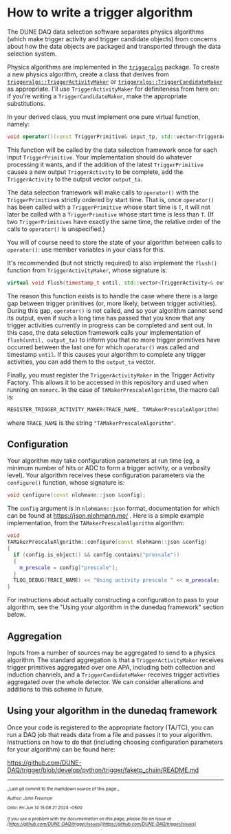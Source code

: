 # How to write a trigger algorithm

The DUNE DAQ data selection software separates physics algorithms
(which make trigger activity and trigger candidate objects) from
concerns about how the data objects are packaged and transported
through the data selection system.

Physics algorithms are implemented in the [`triggeralgs`](https://github.com/DUNE-DAQ/triggeralgs) package. To create a new physics algorithm, create a class that derives from [`triggeralgs::TriggerActivityMaker`](https://github.com/DUNE-DAQ/triggeralgs/blob/develop/include/triggeralgs/TriggerActivityMaker.hpp) or [`triggeralgs::TriggerCandidateMaker`](https://github.com/DUNE-DAQ/triggeralgs/blob/develop/include/triggeralgs/TriggerCandidateMaker.hpp) as appropriate. I'll use `TriggerActivityMaker` for definiteness from here on: if you're writing a `TriggerCandidateMaker`, make the appropriate substitutions.

In your derived class, you must implement one pure virtual function, namely:

```cpp
void operator()(const TriggerPrimitive& input_tp, std::vector<TriggerActivity>& output_ta);
```

This function will be called by the data selection framework once for each input `TriggerPrimitive`. Your implementation should do whatever processing it wants, and if the addition of the latest `TriggerPrimitive` causes a new output `TriggerActivity` to be complete, add the `TriggerActivity` to the output vector `output_ta`.

The data selection framework will make calls to `operator()` with the `TriggerPrimitive`s strictly ordered by start time. That is, once `operator()` has been called with a `TriggerPrimitive` whose start time is `T`, it will not later be called with a `TriggerPrimitive` whose start time is less than `T`. (If two `TriggerPrimitives` have exactly the same time, the relative order of the calls to `operator()` is unspecified.)

You will of course need to store the state of your algorithm between calls to `operator()`: use member variables in your class for this.

It's recommended (but not strictly required) to also implement the `flush()` function from `TriggerActivityMaker`, whose signature is:

```cpp
virtual void flush(timestamp_t until, std::vector<TriggerActivity>& output_ta)
```

The reason this function exists is to handle the case where there is a large gap between trigger primitives (or, more likely, between trigger activities). During this gap, `operator()` is not called, and so your algorithm cannot send its output, even if such a long time has passed that you know that any trigger activities currently in progress can be completed and sent out. In this case, the data selection framework calls your implementation of `flush(until, output_ta)` to inform you that no more trigger primitives have occurred between the last one for which `operator()` was called and timestamp `until`. If this causes your algorithm to complete any trigger activities, you can add them to the `output_ta` vector.

Finally, you must register the `TriggerActivityMaker` in the Trigger Activity Factory. This allows it to be accessed in this repository and used when running on `nanorc`. In the case of `TAMakerPrescaleAlgorithm`, the macro call is:

```cpp
REGISTER_TRIGGER_ACTIVITY_MAKER(TRACE_NAME, TAMakerPrescaleAlgorithm)
```

where `TRACE_NAME` is the string `"TAMakerPrescaleAlgorithm"`.

## Configuration

Your algorithm may take configuration parameters at run time (eg, a minimum number of hits or ADC to form a trigger activity, or a verbosity level). Your algorithm receives these configuration parameters via the `configure()` function, whose signature is:

```cpp
void configure(const nlohmann::json &config);
```

The `config` argument is in `nlohmann::json` format, documentation for which can be found at https://json.nlohmann.me/ . Here is a simple example implementation, from the `TAMakerPrescaleAlgorithm` algorithm:

```cpp
void
TAMakerPrescaleAlgorithm::configure(const nlohmann::json &config)
{
  if (config.is_object() && config.contains("prescale"))
  {
    m_prescale = config["prescale"]; 
  }
  TLOG_DEBUG(TRACE_NAME) << "Using activity prescale " << m_prescale;
}
```

For instructions about actually constructing a configuration to pass to your algorithm, see the "Using your algorithm in the dunedaq framework" section below.

## Aggregation

Inputs from a number of sources may be aggregated to send to a physics algorithm. The standard aggregation is that a `TriggerActivityMaker` receives trigger primitives aggregated over one APA, including both collection and induction channels, and a `TriggerCandidateMaker` receives trigger activities aggregated over the whole detector. We can consider alterations and additions to this scheme in future.

## Using your algorithm in the dunedaq framework

Once your code is registered to the appropriate factory (TA/TC), you can run a DAQ job that reads data from a file and passes it to your algorithm. Instructions on how to do that (including choosing configuration parameters for your algorithm) can be found here:

https://github.com/DUNE-DAQ/trigger/blob/develop/python/trigger/faketp_chain/README.md


-----

<font size="1">
_Last git commit to the markdown source of this page:_


_Author: John Freeman_

_Date: Fri Jun 14 15:08:21 2024 -0500_

_If you see a problem with the documentation on this page, please file an Issue at [https://github.com/DUNE-DAQ/trigger/issues](https://github.com/DUNE-DAQ/trigger/issues)_
</font>
